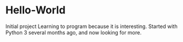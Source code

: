 # Hello-World
Initial project
Learning to program because it is interesting. Started with Python 3 several months ago, and now looking for more.
